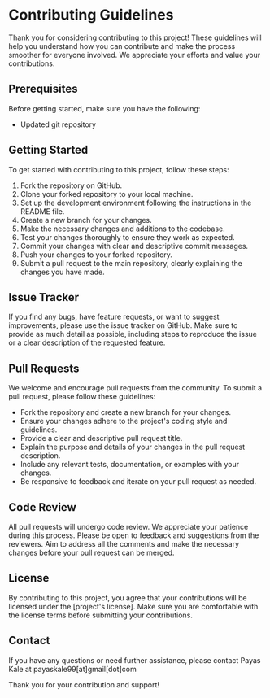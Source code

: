 
# Contributing Guidelines

Thank you for considering contributing to this project! These guidelines will help you understand how you can contribute and make the process smoother for everyone involved. We appreciate your efforts and value your contributions.

## Prerequisites

Before getting started, make sure you have the following:

- Updated git repository

## Getting Started

To get started with contributing to this project, follow these steps:

1. Fork the repository on GitHub.
2. Clone your forked repository to your local machine.
3. Set up the development environment following the instructions in the README file.
4. Create a new branch for your changes.
5. Make the necessary changes and additions to the codebase.
6. Test your changes thoroughly to ensure they work as expected.
7. Commit your changes with clear and descriptive commit messages.
8. Push your changes to your forked repository.
9. Submit a pull request to the main repository, clearly explaining the changes you have made.

## Issue Tracker

If you find any bugs, have feature requests, or want to suggest improvements, please use the issue tracker on GitHub. Make sure to provide as much detail as possible, including steps to reproduce the issue or a clear description of the requested feature.

## Pull Requests

We welcome and encourage pull requests from the community. To submit a pull request, please follow these guidelines:

- Fork the repository and create a new branch for your changes.
- Ensure your changes adhere to the project's coding style and guidelines.
- Provide a clear and descriptive pull request title.
- Explain the purpose and details of your changes in the pull request description.
- Include any relevant tests, documentation, or examples with your changes.
- Be responsive to feedback and iterate on your pull request as needed.

## Code Review

All pull requests will undergo code review. We appreciate your patience during this process. Please be open to feedback and suggestions from the reviewers. Aim to address all the comments and make the necessary changes before your pull request can be merged.

## License

By contributing to this project, you agree that your contributions will be licensed under the [project's license]. Make sure you are comfortable with the license terms before submitting your contributions.

## Contact

If you have any questions or need further assistance, please contact Payas Kale at payaskale99[at]gmail[dot]com

Thank you for your contribution and support!
